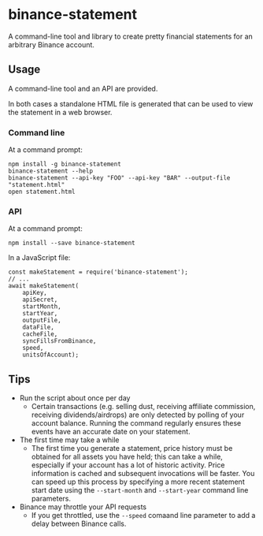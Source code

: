 # binance-statement

A command-line tool and library to create pretty financial statements for an arbitrary Binance account.

## Usage

A command-line tool and an API are provided.  

In both cases a standalone HTML file is generated that can be used to view the statement in a web browser.

### Command line

At a command prompt:

    npm install -g binance-statement
    binance-statement --help
    binance-statement --api-key "FOO" --api-key "BAR" --output-file "statement.html"
    open statement.html

### API

At a command prompt:

    npm install --save binance-statement

In a JavaScript file:

    const makeStatement = require('binance-statement');
    // ...
    await makeStatement(
        apiKey, 
        apiSecret, 
        startMonth, 
        startYear, 
        outputFile, 
        dataFile, 
        cacheFile, 
        syncFillsFromBinance, 
        speed, 
        unitsOfAccount);
    
## Tips

* Run the script about once per day
  * Certain transactions (e.g. selling dust, receiving affiliate commission, receiving dividends/airdrops) are
    only detected by polling of your account balance. Running the command regularly ensures these events have an
    accurate date on your statement.
* The first time may take a while
  * The first time you generate a statement, price history must be obtained for all assets you have held; this
    can take a while, especially if your account has a lot of historic activity. Price information is cached and
    subsequent invocations will be faster. You can speed up this process by specifying a more recent statement
    start date using the `--start-month` and `--start-year` command line parameters.
* Binance may throttle your API requests
  * If you get throttled, use the `--speed` comaand line parameter to add a delay between Binance calls.

